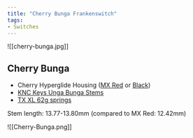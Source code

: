 ```yaml
---
title: "Cherry Bunga Frankenswitch"
tags:
- Switches
---
```


![[cherry-bunga.jpg]]

## Cherry Bunga

- Cherry Hyperglide Housing ([MX Red](https://novelkeys.com/products/cherry-switches?variant=40599113007271) or [Black](https://divinikey.com/products/cherry-mx-pcb-mount-switches?variant=39807434620993))
- [KNC Keys Unga Bunga Stems](https://knckeys.com/products/knc-keys-long-stems)
- [TX XL 62g springs](https://divinikey.com/products/tx-xl-springs?variant=39998118658113)

Stem length:  13.77-13.80mm (compared to MX Red: 12.42mm)

![[Cherry-Bunga.png]]

